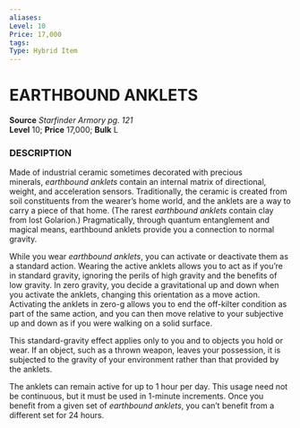 ```yaml
---
aliases: 
Level: 10
Price: 17,000
tags: 
Type: Hybrid Item
---
```

# EARTHBOUND ANKLETS
**Source** _Starfinder Armory pg. 121_  
**Level** 10; **Price** 17,000; **Bulk** L

### DESCRIPTION

Made of industrial ceramic sometimes decorated with precious minerals, _earthbound anklets_ contain an internal matrix of directional, weight, and acceleration sensors. Traditionally, the ceramic is created from soil constituents from the wearer’s home world, and the anklets are a way to carry a piece of that home. (The rarest _earthbound anklets_ contain clay from lost Golarion.) Pragmatically, through quantum entanglement and magical means, earthbound anklets provide you a connection to normal gravity.  
  
While you wear _earthbound anklets_, you can activate or deactivate them as a standard action. Wearing the active anklets allows you to act as if you’re in standard gravity, ignoring the perils of high gravity and the benefits of low gravity. In zero gravity, you decide a gravitational up and down when you activate the anklets, changing this orientation as a move action. Activating the anklets in zero-g allows you to end the off-kilter condition as part of the same action, and you can then move relative to your subjective up and down as if you were walking on a solid surface.  
  
This standard-gravity effect applies only to you and to objects you hold or wear. If an object, such as a thrown weapon, leaves your possession, it is subjected to the gravity of your environment rather than that provided by the anklets.  
  
The anklets can remain active for up to 1 hour per day. This usage need not be continuous, but it must be used in 1-minute increments. Once you benefit from a given set of _earthbound anklets_, you can’t benefit from a different set for 24 hours.